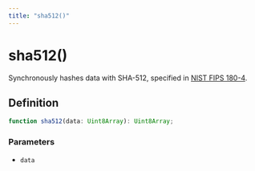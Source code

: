 ```yaml
---
title: "sha512()"
---
```


# sha512()

Synchronously hashes data with SHA-512, specified in [NIST FIPS 180-4](https://nvlpubs.nist.gov/nistpubs/FIPS/NIST.FIPS.180-4.pdf).

## Definition

```ts
function sha512(data: Uint8Array): Uint8Array;
```

### Parameters

- `data`
